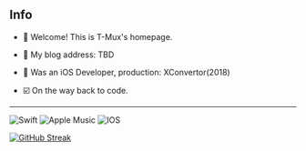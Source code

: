 ## Info

- :star2: Welcome! This is T-Mux's homepage.

- :newspaper: My blog address: TBD

- :hammer: Was an iOS Developer, production: XConvertor(2018)

- :ballot_box_with_check: On the way back to code.

----


![Swift](https://img.shields.io/badge/swift-F54A2A?style=for-the-badge&logo=swift&logoColor=white)
![Apple Music](https://img.shields.io/badge/Apple_Music-9933CC?style=for-the-badge&logo=apple-music&logoColor=white)
![IOS](https://img.shields.io/badge/iOS-000000?style=for-the-badge&logo=ios&logoColor=white)


[![GitHub Streak](https://github-readme-streak-stats.herokuapp.com/?user=T-Mux)](https://git.io/streak-stats)
